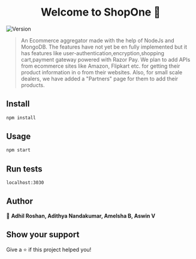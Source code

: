 <h1 align="center">Welcome to ShopOne 👋</h1>
<p>
  <img alt="Version" src="https://img.shields.io/badge/version-0.0.1-blue.svg?cacheSeconds=2592000" />
</p>

> An Ecommerce aggregator made with the help of NodeJs and MongoDB. The features have not yet be en fully implemented but it has features like user-authentication,encryption,shopping cart,payment gateway powered with Razor Pay. We plan to add APIs from ecommerce sites like Amazon, Flipkart etc. for getting their product information in o from their websites. Also, for small scale dealers, we have added a &#34;Partners&#34; page for them to add their products.

## Install

```sh
npm install
```

## Usage

```sh
npm start
```

## Run tests

```sh
localhost:3030
```

## Author

👤 **Adhil Roshan, Adithya Nandakumar, Amelsha B, Aswin V**


## Show your support

Give a ⭐️ if this project helped you!

